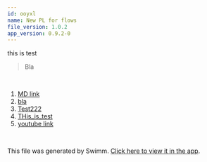 ```yaml
---
id: ooyxl
name: New PL for flows
file_version: 1.0.2
app_version: 0.9.2-0
---
```


<!-- Intro - Do not remove this comment -->
this is test

> Bla

<br/>

<!-- Steps - Do not remove this comment -->
1. [MD link](https://raw.githubusercontent.com/vasanthk/how-web-works/master/README.md)
2. [bla](bla.233bj.sw.md)
3. [Test222](test222.sBUGF75ls51WaqttBDQA.sw.md)
4. [THis_is_test](this_is_test.7rmgz.sw.md)
5. [youtube link](https://www.youtube.com/watch?v=17f8elHd6aM)


<br/>

This file was generated by Swimm. [Click here to view it in the app](https://swimm-web-app.web.app/repos/ls4DA2fLasmQuEbT4ipw/docs/ooyxl).